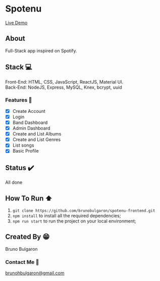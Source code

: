 # Spotenu

[Live Demo](https://spotenubruno.web.app/)

## About
Full-Stack app inspired on Spotify.

## Stack :computer:
Front-End: HTML, CSS, JavaScript, ReactJS, Material UI.  
Back-End: NodeJS, Express, MySQL, Knex, bcrypt, uuid

### Features :rocket:

- [X] Create Account
- [X] Login
- [X] Band Dashboard
- [X] Admin Dashboard
- [X] Create and List Albums
- [X] Create and List Genres
- [x] List songs
- [x] Basic Profile

## Status :heavy_check_mark:
All done

## How To Run :arrow_up:
1. `git clone https://github.com/brunobulgaron/spotenu-frontend.git`
2. `npm install` to install all the required dependencies;
3. `npm run start` to run the project on your local environment;

## Created By :grin:
Bruno Bulgaron

### Contact Me :email:
brunohbulgaron@gmail.com
